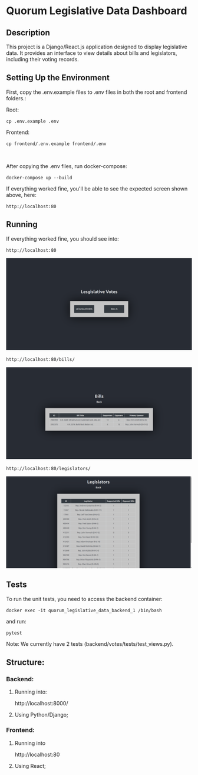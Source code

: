 # Quorum Legislative Data Dashboard

## Description

This project is a Django/React.js application designed to display legislative data.
It provides an interface to view details about bills and legislators, including their voting records.


## Setting Up the Environment


First, copy the .env.example files to .env files in both the root and frontend folders.:

Root:

    cp .env.example .env

Frontend:

    cp frontend/.env.example frontend/.env

<br/>

After copying the .env files, run docker-compose:

    docker-compose up --build


If everything worked fine, you'll be able to see the expected screen shown above, here:

    http://localhost:80


## Running

If everything worked fine, you should see into:

    http://localhost:80

![Home](./home.png)

    http://localhost:80/bills/

![Bills](./bills.png)

    http://localhost:80/legislators/

![Legislators](./legislators.png)

## Tests

To run the unit tests, you need to access the backend container:

    docker exec -it quorum_legislative_data_backend_1 /bin/bash

and run:

    pytest

Note: We currently have 2 tests (backend/votes/tests/test_views.py).


## Structure:

### Backend:

1. Running into: 

    http://localhost:8000/

2. Using Python/Django;

### Frontend:

1. Running into

    http://localhost:80

2. Using React;
